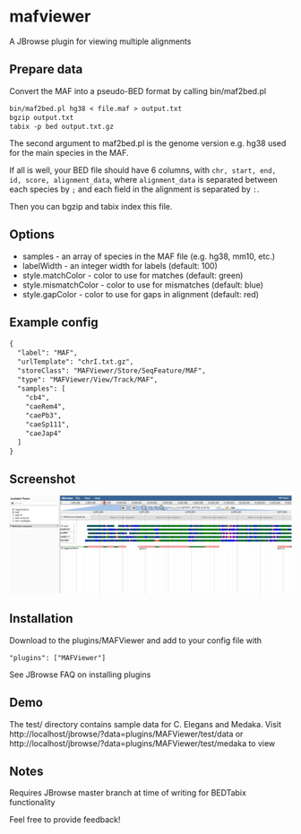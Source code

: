 # mafviewer

A JBrowse plugin for viewing multiple alignments


## Prepare data

Convert the MAF into a pseudo-BED format by calling bin/maf2bed.pl

    bin/maf2bed.pl hg38 < file.maf > output.txt
    bgzip output.txt
    tabix -p bed output.txt.gz

The second argument to maf2bed.pl is the genome version e.g. hg38 used for the main species in the MAF. 

If all is well, your BED file should have 6 columns, with `chr, start, end, id, score, alignment_data`, where `alignment_data` is separated between each species by `;` and each field in the alignment is separated by `:`.

Then you can bgzip and tabix index this file.


## Options


- samples - an array of species in the MAF file (e.g. hg38, mm10, etc.)
- labelWidth - an integer width for labels (default: 100)
- style.matchColor - color to use for matches (default: green)
- style.mismatchColor - color to use for mismatches (default: blue)
- style.gapColor - color to use for gaps in alignment (default: red)

## Example config

    {
      "label": "MAF",
      "urlTemplate": "chrI.txt.gz",
      "storeClass": "MAFViewer/Store/SeqFeature/MAF",
      "type": "MAFViewer/View/Track/MAF",
      "samples": [
        "cb4",
        "caeRem4",
        "caePb3",
        "caeSp111",
        "caeJap4"
      ]
    }

## Screenshot

![](img/1.png)

## Installation


Download to the plugins/MAFViewer and add to your config file with

    "plugins": ["MAFViewer"]

See JBrowse FAQ on installing plugins


## Demo

The test/ directory contains sample data for C. Elegans and Medaka. Visit http://localhost/jbrowse/?data=plugins/MAFViewer/test/data or http://localhost/jbrowse/?data=plugins/MAFViewer/test/medaka to view

## Notes

Requires JBrowse master branch at time of writing for BEDTabix functionality

Feel free to provide feedback!
